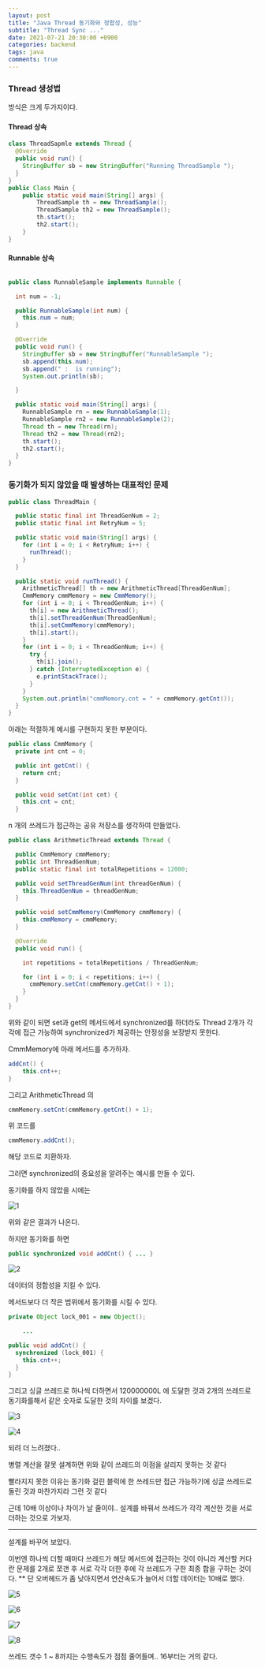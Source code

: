 ```yaml
---
layout: post
title: "Java Thread 동기화와 정합성, 성능"
subtitle: "Thread Sync ..."
date: 2021-07-21 20:30:00 +0900
categories: backend
tags: java
comments: true
---
```


### Thread 생성법
방식은 크게 두가지이다.

#### Thread 상속
```java
class ThreadSapmle extends Thread {
  @Override
  public void run() {
    StringBuffer sb = new StringBuffer("Running ThreadSample ");
  }
}
public Class Main {
    public static void main(String[] args) {
        ThreadSample th = new ThreadSample();
        ThreadSample th2 = new ThreadSample();
        th.start();
        th2.start();
    }
}
```

#### Runnable 상속
```java

public class RunnableSample implements Runnable {

  int num = -1;

  public RunnableSample(int num) {
    this.num = num;
  }

  @Override
  public void run() {
    StringBuffer sb = new StringBuffer("RunnableSample ");
    sb.append(this.num);
    sb.append(" :  is running");
    System.out.println(sb);

  }

  public static void main(String[] args) {
    RunnableSample rn = new RunnableSample(1);
    RunnableSample rn2 = new RunnableSample(2);
    Thread th = new Thread(rn);
    Thread th2 = new Thread(rn2);
    th.start();
    th2.start();
  }
}

```

### 동기화가 되지 않았을 때 발생하는 대표적인 문제

```java
public class ThreadMain {

  public static final int ThreadGenNum = 2;
  public static final int RetryNum = 5;

  public static void main(String[] args) {
    for (int i = 0; i < RetryNum; i++) {
      runThread();
    }
  }

  public static void runThread() {
    ArithmeticThread[] th = new ArithmeticThread[ThreadGenNum];
    CmmMemory cmmMemory = new CmmMemory();
    for (int i = 0; i < ThreadGenNum; i++) {
      th[i] = new ArithmeticThread();
      th[i].setThreadGenNum(ThreadGenNum);
      th[i].setCmmMemory(cmmMemory);
      th[i].start();
    }
    for (int i = 0; i < ThreadGenNum; i++) {
      try {
        th[i].join();
      } catch (InterruptedException e) {
        e.printStackTrace();
      }
    }
    System.out.println("cmmMemory.cnt = " + cmmMemory.getCnt());
  }
}
```

아래는 적절하게 예시를 구현하지 못한 부분이다.

```java
public class CmmMemory {
  private int cnt = 0;

  public int getCnt() {
    return cnt;
  }

  public void setCnt(int cnt) {
    this.cnt = cnt;
  }

```

n 개의 쓰레드가 접근하는 공유 저장소를 생각하여 만들었다.

```java
public class ArithmeticThread extends Thread {

  public CmmMemory cmmMemory;
  public int ThreadGenNum;
  public static final int totalRepetitions = 12000;

  public void setThreadGenNum(int threadGenNum) {
    this.ThreadGenNum = threadGenNum;
  }

  public void setCmmMemory(CmmMemory cmmMemory) {
    this.cmmMemory = cmmMemory;
  }

  @Override
  public void run() {

    int repetitions = totalRepetitions / ThreadGenNum;

    for (int i = 0; i < repetitions; i++) {
      cmmMemory.setCnt(cmmMemory.getCnt() + 1);
    }
  }
}
```

위와 같이 되면 set과 get의 메서드에서 synchronized를 하더라도 Thread 2개가 각각에 접근 가능하여 synchronized가 제공하는 안정성을 보장받지 못한다.

CmmMemory에 아래 메서드를 추가하자.

```java
addCnt() {
	this.cnt++;
}
```

그리고 ArithmeticThread 의

```java
cmmMemory.setCnt(cmmMemory.getCnt() + 1);
```

위 코드를

```java
cmmMemory.addCnt();
```

해당 코드로 치환하자.

그러면 synchronized의 중요성을 알려주는 예시를 만들 수 있다.

동기화를 하지 않았을 시에는

![1](https://user-images.githubusercontent.com/66164361/126486190-190ec989-ef60-41e6-9c85-a26a170cf93f.png)

위와 같은 결과가 나온다.

하지만 동기화를 하면

```java
public synchronized void addCnt() { ... }
```

![2](https://user-images.githubusercontent.com/66164361/126486265-b6a8d887-2fa9-4eee-9428-d4feb4ed5e4b.png)

데이터의 정합성을 지킬 수 있다.

메서드보다 더 작은 범위에서 동기화를 시킬 수 있다.

```java
private Object lock_001 = new Object();

	...

public void addCnt() {
  synchronized (lock_001) {
    this.cnt++;
  }
}

```

그리고 싱글 쓰레드로 하나씩 더하면서 120000000L 에 도달한 것과
2개의 쓰레드로 동기화를해서 같은 숫자로 도달한 것의 차이를 보겠다.

![3](https://user-images.githubusercontent.com/66164361/126486271-0a3c7b62-2818-4e95-9fe0-07bd72d23d5e.png)


![4](https://user-images.githubusercontent.com/66164361/126486336-8e5ba59d-f6e7-4991-af5c-840ebaececa3.png)

되려 더 느려졌다..

병렬 계산을 잘못 설계하면 위와 같이 쓰레드의 이점을 살리지 못하는 것 같다

빨라지지 못한 이유는 동기화 걸린 블럭에 한 쓰레드만 접근 가능하기에 싱글 쓰레드로 돌린 것과 마찬가지라 그런 것 같다

근데 10배 이상이나 차이가 날 줄이야.. 설계를 바꿔서 쓰레드가 각각 계산한 것을 서로 더하는 것으로 가보자.

---

설계를 바꾸어 보았다.

이번엔 하나씩 더할 때마다 쓰레드가 해당 메서드에 접근하는 것이 아니라 계산할 커다란 문제를 2개로 쪼갠 후 서로 각각 더한 후에 각 쓰레드가 구한 최종 합을 구하는 것이다.
\*\* 단 오버헤드가 좀 낮아지면서 연산속도가 늘어서 더할 데이터는 10배로 했다.

![5](https://user-images.githubusercontent.com/66164361/126486339-342070ad-a41b-4a5b-b239-f3023631b825.png)

![6](https://user-images.githubusercontent.com/66164361/126486341-6b28bcf7-8209-4ab0-9efa-ec212c0d4a87.png)

![7](https://user-images.githubusercontent.com/66164361/126486342-63a8e86c-d059-4fd6-99af-f9d002913d75.png)

![8](https://user-images.githubusercontent.com/66164361/126486344-b600448d-9c70-4d64-9d2d-60c74e7e4a25.png)

쓰레드 갯수 1 ~ 8까지는 수행속도가 점점 줄어들며.. 16부터는 거의 같다.
